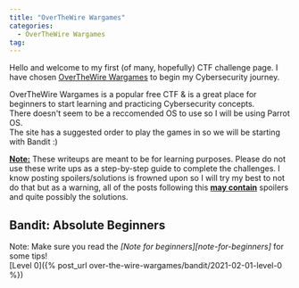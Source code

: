 ```yaml
---
title: "OverTheWire Wargames"
categories:
  - OverTheWire Wargames
tag:
---
```


Hello and welcome to my first (of many, hopefully) CTF challenge page. I have chosen [OverTheWire Wargames][over-the-wire] to begin my Cybersecurity journey.


OverTheWire Wargames is a popular free CTF & is a great place for beginners to start learning and practicing Cybersecurity concepts.<br>
There doesn't seem to be a reccomended OS to use so I will be using Parrot OS.<br>
The site has a suggested order to play the games in so we will be starting with Bandit :)

<b><u>Note:</u></b> These writeups are meant to be for learning purposes. Please do not use these write ups as a step-by-step guide to complete the challenges.
I know posting spoilers/solutions is frowned upon so I will try my best to not do that but as a warning, all of the posts following this <b><u>may contain</u></b> spoilers and quite possibly the solutions.

<h2>Bandit: Absolute Beginners</h2>
Note: Make sure you read the <i>[Note for beginners][note-for-beginners]</i> for some tips!<br>
[Level 0]({% post_url over-the-wire-wargames/bandit/2021-02-01-level-0 %})

[over-the-wire]: https://overthewire.org/wargames/
[note-for-beginners]: https://overthewire.org/wargames/bandit/

